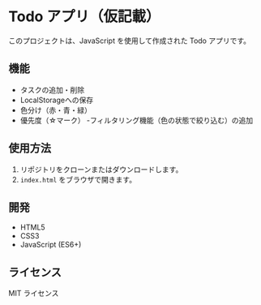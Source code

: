 # Todo アプリ（仮記載）

このプロジェクトは、JavaScript を使用して作成された Todo アプリです。

## 機能

- タスクの追加・削除
- LocalStorageへの保存
- 色分け（赤・青・緑）
- 優先度（☆マーク）
-フィルタリング機能（色の状態で絞り込む）の追加

## 使用方法

1. リポジトリをクローンまたはダウンロードします。
2. `index.html` をブラウザで開きます。

## 開発

- HTML5
- CSS3
- JavaScript (ES6+)

## ライセンス

MIT ライセンス
